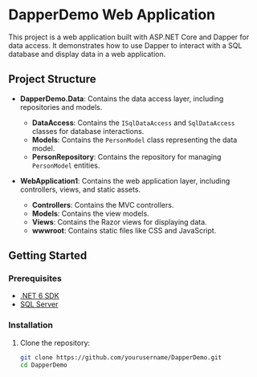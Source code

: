 # DapperDemo Web Application


This project is a web application built with ASP.NET Core and Dapper for data access. It demonstrates how to use Dapper to interact with a SQL database and display data in a web application.

## Project Structure

- **DapperDemo.Data**: Contains the data access layer, including repositories and models.
  - **DataAccess**: Contains the `ISqlDataAccess` and `SqlDataAccess` classes for database interactions.
  - **Models**: Contains the `PersonModel` class representing the data model.
  - **PersonRepository**: Contains the repository for managing `PersonModel` entities.

- **WebApplication1**: Contains the web application layer, including controllers, views, and static assets.
  - **Controllers**: Contains the MVC controllers.
  - **Models**: Contains the view models.
  - **Views**: Contains the Razor views for displaying data.
  - **wwwroot**: Contains static files like CSS and JavaScript.

## Getting Started

### Prerequisites

- [.NET 6 SDK](https://dotnet.microsoft.com/download/dotnet/6.0)
- [SQL Server](https://www.microsoft.com/en-us/sql-server/sql-server-downloads)

### Installation

1. Clone the repository:
   ```sh
   git clone https://github.com/yourusername/DapperDemo.git
   cd DapperDemo
